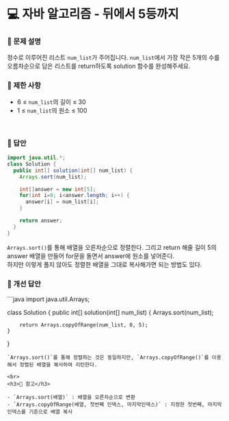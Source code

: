 # 💻 자바 알고리즘 - 뒤에서 5등까지

<h3>📕 문제 설명</h3>

정수로 이루어진 리스트 `num_list`가 주어집니다. `num_list`에서 가장 작은 5개의 수를 오름차순으로 담은 리스트를 return하도록 solution 함수를 완성해주세요.
<br>

<h3>📕 제한 사항</h3>

- 6 ≤ `num_list`의 길이 ≤ 30
- 1 ≤ `num_list`의 원소 ≤ 100

<br>

<h3>📕 답안</h3>

```java
import java.util.*;
class Solution {
  public int[] solution(int[] num_list) {
    Arrays.sort(num_list);

    int[]answer = new int[5];
    for(int i=0; i<answer.length; i++) {
      answer[i] = num_list[i];
    }

    return answer;
  }
}
```
`Arrays.sort()`를 통해 배열을 오른차순으로 정렬한다. 그리고 return 해줄 길이 5의 answer 배열을 만들어 for문을 돌면서 answer에 원소를 넣어준다.  
하지만 이렇게 풀지 않아도 정렬한 배열을 그대로 복사해가면 되는 방법도 있다.

<h3>📕 개선 답안</h3>
```java
import java.util.Arrays;

class Solution {
    public int[] solution(int[] num_list) {
        Arrays.sort(num_list);

        return Arrays.copyOfRange(num_list, 0, 5);
    }
}
```
`Arrays.sort()`를 통해 정렬하는 것은 동일하지만, `Arrays.copyOfRange()`를 이용해서 정렬된 배열을 복사하여 리턴한다.

<br>
<h3>📕 참고</h3>

- `Arrays.sort(배열)` : 배열을 오른차순으로 변환
- `Arrays.copyOfRange(배열, 첫번째 인덱스, 마지막인덱스)` : 지정한 첫번째, 마지막 인덱스를 기준으로 배열 복사




